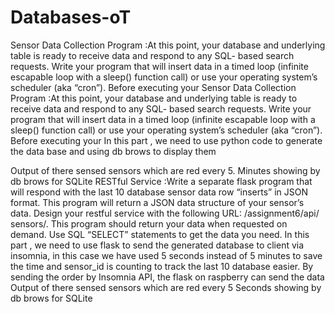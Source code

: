 # Databases-oT
Sensor Data Collection Program :At this point, your database and underlying table is ready to receive data and respond to any SQL- based search requests. Write your program that will insert data in a timed loop (infinite escapable loop with a sleep() function call) or use your operating system’s scheduler (aka “cron”). 
Before executing your Sensor Data Collection Program :At this point, your database and underlying table is ready to receive data and respond to any SQL- based search requests. Write your program that will insert data in a timed loop (infinite escapable loop with a sleep() function call) or use your operating system’s scheduler (aka “cron”). Before executing your
In this part , we need to use python code to generate the data base and using db brows to display them

Output of there sensed sensors which are red every 5. Minutes showing by db brows for SQLite
RESTful Service :Write a separate flask program that will respond with the last 10 database sensor data row “inserts” in JSON format. This program will return a JSON data structure of your sensor’s data. Design your restful service with the following URL: /assignment6/api/ sensors/. This program should return your data when requested on demand. Use SQL “SELECT” statements to get the data you need.
In this part , we need to use flask to send the generated database to client via insomnia, in this case we have used 5 seconds instead of 5 minutes to save the time and sensor_id is counting to track the last 10 database easier.
By sending the order by Insomnia API, the flask on raspberry can send the data
Output of there sensed sensors which are red every 5 Seconds showing by db brows for SQLite

